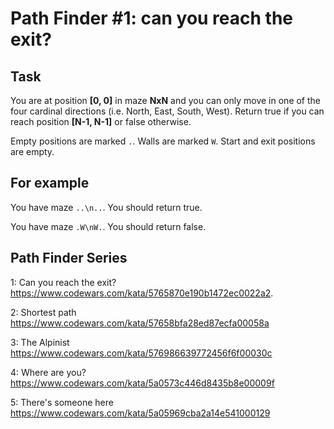 # Path Finder #1: can you reach the exit?

## **Task**

You are at position **[0, 0]** in maze **NxN** and you can only move in one of the four cardinal directions (i.e. North, East, South, West). Return true if you can reach position **[N-1, N-1]** or false otherwise.

Empty positions are marked `.`. Walls are marked `W`. Start and exit positions are empty.

## For example

You have maze `..\n..`. You should return true.

You have maze `.W\nW.`. You should return false.

## **Path Finder Series**

1: Can you reach the exit?
https://www.codewars.com/kata/5765870e190b1472ec0022a2.

2: Shortest path
https://www.codewars.com/kata/57658bfa28ed87ecfa00058a

3: The Alpinist
https://www.codewars.com/kata/576986639772456f6f00030c

4: Where are you?
https://www.codewars.com/kata/5a0573c446d8435b8e00009f

5: There's someone here
https://www.codewars.com/kata/5a05969cba2a14e541000129
